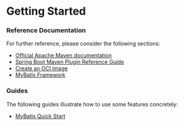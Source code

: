 # Getting Started

### Reference Documentation
For further reference, please consider the following sections:

* [Official Apache Maven documentation](https://maven.apache.org/guides/index.html)
* [Spring Boot Maven Plugin Reference Guide](https://docs.spring.io/spring-boot/docs/3.1.7/maven-plugin/reference/html/)
* [Create an OCI image](https://docs.spring.io/spring-boot/docs/3.1.7/maven-plugin/reference/html/#build-image)
* [MyBatis Framework](https://mybatis.org/spring-boot-starter/mybatis-spring-boot-autoconfigure/)

### Guides
The following guides illustrate how to use some features concretely:

* [MyBatis Quick Start](https://github.com/mybatis/spring-boot-starter/wiki/Quick-Start)

